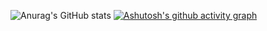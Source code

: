 ![Anurag's GitHub stats](https://github-readme-stats.vercel.app/api?username=NouXXXX&show_icons=true&theme=merko)
[![Ashutosh's github activity graph](https://activity-graph.herokuapp.com/graph?username=NouXXXX&theme=xcode)](https://github.com/NouXXXX/github-readme-activity-graph)
